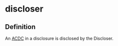 # discloser
## Definition
An [ACDC](authentic-chained-data-container) in a disclosure is disclosed by the Discloser.